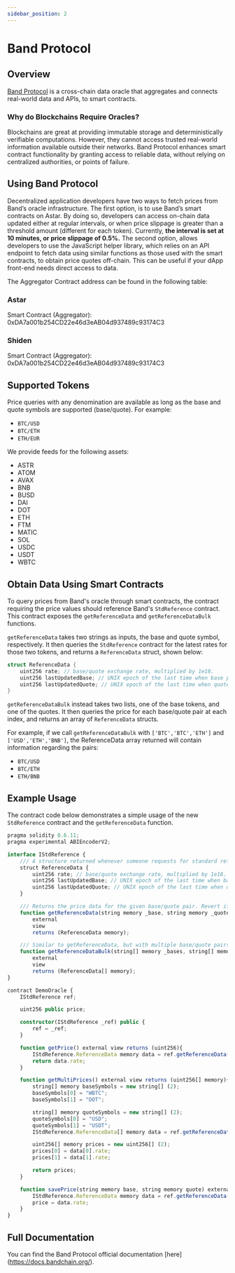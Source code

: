 ```yaml
---
sidebar_position: 2
---
```


# Band Protocol

[Band Protocol]: https://bandprotocol.com/

## Overview

[Band Protocol] is a cross-chain data oracle that aggregates and connects real-world data and APIs, to smart contracts.

### Why do Blockchains Require Oracles?

Blockchains are great at providing immutable storage and deterministically verifiable computations. However, they cannot access trusted real-world information available outside their networks. Band Protocol enhances smart contract functionality by granting access to reliable data, without relying on centralized authorities, or points of failure.

## Using Band Protocol

Decentralized application developers have two ways to fetch prices from Band’s oracle infrastructure. The first option, is to use Band’s smart contracts on Astar. By doing so, developers can access on-chain data updated either at regular intervals, or when price slippage is greater than a threshold amount (different for each token). Currently, **the interval is set at 10 minutes, or price slippage of 0.5%.** The second option, allows developers to use the JavaScript helper library, which relies on an API endpoint to fetch data using similar functions as those used with the smart contracts, to obtain price quotes off-chain. This can be useful if your dApp front-end needs direct access to data.

The Aggregator Contract address can be found in the following table:

### Astar

Smart Contract (Aggregator): 0xDA7a001b254CD22e46d3eAB04d937489c93174C3

### Shiden

Smart Contract (Aggregator): 0xDA7a001b254CD22e46d3eAB04d937489c93174C3

## Supported Tokens

Price queries with any denomination are available as long as the base and quote symbols are supported (base/quote). For example:

- `BTC/USD`
- `BTC/ETH`
- `ETH/EUR`

We provide feeds for the following assets:

- ASTR
- ATOM
- AVAX
- BNB
- BUSD
- DAI
- DOT
- ETH
- FTM
- MATIC
- SOL
- USDC
- USDT
- WBTC

## Obtain Data Using Smart Contracts

To query prices from Band's oracle through smart contracts, the contract requiring the price values should reference Band's `StdReference` contract. This contract exposes the `getReferenceData`  and `getReferenceDataBulk` functions.

`getReferenceData` takes two strings as inputs, the base and quote symbol, respectively. It then queries the `StdReference` contract for the latest rates for those two tokens, and returns a `ReferenceData` struct, shown below:

```rust
struct ReferenceData {
    uint256 rate; // base/quote exchange rate, multiplied by 1e18.
    uint256 lastUpdatedBase; // UNIX epoch of the last time when base price gets updated.
    uint256 lastUpdatedQuote; // UNIX epoch of the last time when quote price gets updated.
}
```

`getReferenceDataBulk` instead takes two lists, one of the base tokens, and one of the quotes. It then queries the price for each base/quote pair at each index, and returns an array of `ReferenceData` structs.

For example, if we call `getReferenceDataBulk` with `['BTC','BTC','ETH']` and `['USD','ETH','BNB']`, the ReferenceData array returned will contain information regarding the pairs:

- `BTC/USD`
- `BTC/ETH`
- `ETH/BNB`

## Example Usage

The contract code below demonstrates a simple usage of the new `StdReference` contract and the `getReferenceData` function.

```ts
pragma solidity 0.6.11;
pragma experimental ABIEncoderV2;

interface IStdReference {
    /// A structure returned whenever someone requests for standard reference data.
    struct ReferenceData {
        uint256 rate; // base/quote exchange rate, multiplied by 1e18.
        uint256 lastUpdatedBase; // UNIX epoch of the last time when base price gets updated.
        uint256 lastUpdatedQuote; // UNIX epoch of the last time when quote price gets updated.
    }

    /// Returns the price data for the given base/quote pair. Revert if not available.
    function getReferenceData(string memory _base, string memory _quote)
        external
        view
        returns (ReferenceData memory);

    /// Similar to getReferenceData, but with multiple base/quote pairs at once.
    function getReferenceDataBulk(string[] memory _bases, string[] memory _quotes)
        external
        view
        returns (ReferenceData[] memory);
}

contract DemoOracle {
    IStdReference ref;

    uint256 public price;

    constructor(IStdReference _ref) public {
        ref = _ref;
    }

    function getPrice() external view returns (uint256){
        IStdReference.ReferenceData memory data = ref.getReferenceData("BTC","USD");
        return data.rate;
    }

    function getMultiPrices() external view returns (uint256[] memory){
        string[] memory baseSymbols = new string[] (2);
        baseSymbols[0] = "WBTC";
        baseSymbols[1] = "DOT";

        string[] memory quoteSymbols = new string[] (2);
        quoteSymbols[0] = "USD";
        quoteSymbols[1] = "USDT";
        IStdReference.ReferenceData[] memory data = ref.getReferenceDataBulk(baseSymbols,quoteSymbols);

        uint256[] memory prices = new uint256[] (2);
        prices[0] = data[0].rate;
        prices[1] = data[1].rate;

        return prices;
    }

    function savePrice(string memory base, string memory quote) external {
        IStdReference.ReferenceData memory data = ref.getReferenceData(base,quote);
        price = data.rate;
    }
}
```

## Full Documentation

You can find the Band Protocol official documentation [here] (https://docs.bandchain.org/).
